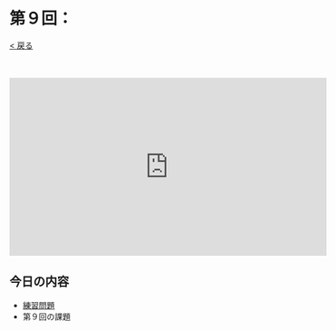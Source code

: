 # 第９回：

[< 戻る](../)

　

<iframe width="560" height="315" src="https://www.youtube.com/embed/7hcczTHwalg?rel=0" title="YouTube video player" frameborder="0" allow="accelerometer; autoplay; clipboard-write; encrypted-media; gyroscope; picture-in-picture" allowfullscreen></iframe>

## 今日の内容

- [練習問題](rensyu/)
- 第９回の課題

